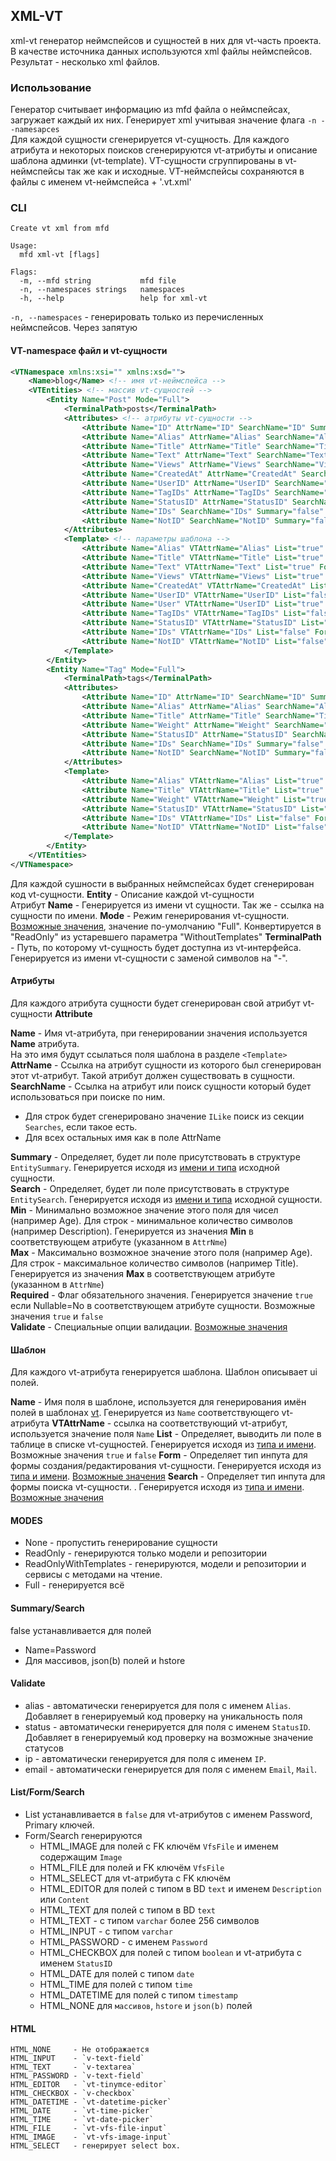 ## XML-VT

xml-vt генератор неймспейсов и сущностей в них для vt-часть проекта. В качестве источника данных используются xml файлы неймспейсов. Результат - несколько xml файлов.

### Использование

Генератор считывает информацию из mfd файла о неймспейсах, загружает каждый их них. Генерирует xml учитывая значение флага `-n --namesapces`    
Для каждой сущности сгенерируется vt-сущность. Для каждого атрибута и некоторых поисков сгенерируются vt-атрибуты и описание шаблона админки (vt-template).
VT-сущности сгруппированы в vt-неймспейсы так же как и исходные. VT-неймспейсы сохраняются в файлы с именем vt-неймспейса + '.vt.xml' 

### CLI
```
Create vt xml from mfd

Usage:
  mfd xml-vt [flags]

Flags:
  -m, --mfd string           mfd file
  -n, --namespaces strings   namespaces
  -h, --help                 help for xml-vt
```

`-n, --namespaces` - генерировать только из перечисленных неймспейсов. Через запятую

#### VT-namespace файл и vt-сущности

```xml
<VTNamespace xmlns:xsi="" xmlns:xsd="">
    <Name>blog</Name> <!-- имя vt-неймспейса -->
    <VTEntities> <!-- массив vt-сущностей -->
        <Entity Name="Post" Mode="Full">
            <TerminalPath>posts</TerminalPath>
            <Attributes> <!-- атрибуты vt-сущности -->
                <Attribute Name="ID" AttrName="ID" SearchName="ID" Summary="true" Search="true" Max="0" Min="0" Required="false" Validate=""></Attribute>
                <Attribute Name="Alias" AttrName="Alias" SearchName="Alias" Summary="true" Search="true" Max="255" Min="0" Required="true" Validate="alias"></Attribute>
                <Attribute Name="Title" AttrName="Title" SearchName="TitleILike" Summary="true" Search="true" Max="255" Min="0" Required="true" Validate=""></Attribute>
                <Attribute Name="Text" AttrName="Text" SearchName="TextILike" Summary="true" Search="true" Max="0" Min="0" Required="true" Validate=""></Attribute>
                <Attribute Name="Views" AttrName="Views" SearchName="Views" Summary="true" Search="true" Max="0" Min="0" Required="true" Validate=""></Attribute>
                <Attribute Name="CreatedAt" AttrName="CreatedAt" SearchName="CreatedAt" Summary="true" Search="true" Max="0" Min="0" Required="false" Validate=""></Attribute>
                <Attribute Name="UserID" AttrName="UserID" SearchName="UserID" Summary="true" Search="true" Max="0" Min="0" Required="true" Validate=""></Attribute>
                <Attribute Name="TagIDs" AttrName="TagIDs" SearchName="TagIDs" Summary="false" Search="false" Max="0" Min="0" Required="false" Validate=""></Attribute>
                <Attribute Name="StatusID" AttrName="StatusID" SearchName="StatusID" Summary="true" Search="true" Max="0" Min="0" Required="true" Validate="status"></Attribute>
                <Attribute Name="IDs" SearchName="IDs" Summary="false" Search="true" Max="0" Min="0" Required="false" Validate=""></Attribute>
                <Attribute Name="NotID" SearchName="NotID" Summary="false" Search="true" Max="0" Min="0" Required="false" Validate=""></Attribute>
            </Attributes>
            <Template> <!-- параметры шаблона -->
                <Attribute Name="Alias" VTAttrName="Alias" List="true" Form="HTML_INPUT" Search="HTML_INPUT"></Attribute>
                <Attribute Name="Title" VTAttrName="Title" List="true" Form="HTML_INPUT" Search="HTML_INPUT"></Attribute>
                <Attribute Name="Text" VTAttrName="Text" List="true" Form="HTML_TEXT" Search="HTML_TEXT"></Attribute>
                <Attribute Name="Views" VTAttrName="Views" List="true" Form="HTML_INPUT" Search="HTML_INPUT"></Attribute>
                <Attribute Name="CreatedAt" VTAttrName="CreatedAt" List="false" Form="HTML_NONE" Search="HTML_DATETIME"></Attribute>
                <Attribute Name="UserID" VTAttrName="UserID" List="false" FKOpts="id" Form="HTML_INPUT" Search="HTML_INPUT"></Attribute>
                <Attribute Name="User" VTAttrName="UserID" List="true" FKOpts="id" Form="" Search="HTML_NONE"></Attribute>
                <Attribute Name="TagIDs" VTAttrName="TagIDs" List="false" FKOpts="alias" Form="HTML_SELECT" Search="HTML_NONE"></Attribute>
                <Attribute Name="StatusID" VTAttrName="StatusID" List="true" Form="HTML_INPUT" Search="HTML_INPUT"></Attribute>
                <Attribute Name="IDs" VTAttrName="IDs" List="false" Form="HTML_NONE" Search="HTML_SELECT"></Attribute>
                <Attribute Name="NotID" VTAttrName="NotID" List="false" Form="HTML_NONE" Search="HTML_INPUT"></Attribute>
            </Template>
        </Entity>
        <Entity Name="Tag" Mode="Full">
            <TerminalPath>tags</TerminalPath>
            <Attributes>
                <Attribute Name="ID" AttrName="ID" SearchName="ID" Summary="true" Search="true" Max="0" Min="0" Required="false" Validate=""></Attribute>
                <Attribute Name="Alias" AttrName="Alias" SearchName="Alias" Summary="true" Search="true" Max="255" Min="0" Required="true" Validate="alias"></Attribute>
                <Attribute Name="Title" AttrName="Title" SearchName="TitleILike" Summary="true" Search="true" Max="255" Min="0" Required="true" Validate=""></Attribute>
                <Attribute Name="Weight" AttrName="Weight" SearchName="Weight" Summary="true" Search="true" Max="0" Min="0" Required="false" Validate=""></Attribute>
                <Attribute Name="StatusID" AttrName="StatusID" SearchName="StatusID" Summary="true" Search="true" Max="0" Min="0" Required="true" Validate="status"></Attribute>
                <Attribute Name="IDs" SearchName="IDs" Summary="false" Search="true" Max="0" Min="0" Required="false" Validate=""></Attribute>
                <Attribute Name="NotID" SearchName="NotID" Summary="false" Search="true" Max="0" Min="0" Required="false" Validate=""></Attribute>
            </Attributes>
            <Template>
                <Attribute Name="Alias" VTAttrName="Alias" List="true" Form="HTML_INPUT" Search="HTML_INPUT"></Attribute>
                <Attribute Name="Title" VTAttrName="Title" List="true" Form="HTML_INPUT" Search="HTML_INPUT"></Attribute>
                <Attribute Name="Weight" VTAttrName="Weight" List="true" Form="HTML_INPUT" Search="HTML_INPUT"></Attribute>
                <Attribute Name="StatusID" VTAttrName="StatusID" List="true" Form="HTML_INPUT" Search="HTML_INPUT"></Attribute>
                <Attribute Name="IDs" VTAttrName="IDs" List="false" Form="HTML_NONE" Search="HTML_SELECT"></Attribute>
                <Attribute Name="NotID" VTAttrName="NotID" List="false" Form="HTML_NONE" Search="HTML_INPUT"></Attribute>
            </Template>
        </Entity>
    </VTEntities>
</VTNamespace>
``` 

Для каждой сушности в выбранных неймспейсах будет сгенерирован код vt-сущности.
**Entity** - Описание каждой vt-сущности   
Атрибут **Name** - Генерируется из имени vt сущности. Так же - ссылка на сущности по имени. 
**Mode** - Режим генерирования vt-сущности. [Возможные значения](#modes), значение по-умолчанию "Full". Конвертируется в "ReadOnly" из устаревшего параметра "WithoutTemplates"
**TerminalPath** - Путь, по которому vt-сущность будет доступна из vt-интерфейса. Генерируется из имени vt-сущности с заменой символов на "-". 

#### Атрибуты 

Для каждого атрибута сущности будет сгенерирован свой атрибут vt-сущности **Attribute** 

**Name** - Имя vt-атрибута, при генерировании значения используется **Name** атрибута.  
На это имя будут ссылаться поля шаблона в разделе `<Template>`   
**AttrName** - Ссылка на атрибут сущности из которого был сгенерирован этот vt-атрибут. Такой атрибут должен существовать в сущности.   
**SearchName** - Ссылка на атрибут или поиск сущности который будет использоваться при поиске по ним.
 * Для строк будет сгенерировано значение `ILike` поиск из секции `Searches`, если такое есть.
 * Для всех остальных имя как в поле AttrName  
 
**Summary** - Определяет, будет ли поле присутствовать в структуре `EntitySummary`. Генерируется исходя из [имени и типа](#summarysearch) исходной сущности.    
**Search** -  Определяет, будет ли поле присутствовать в структуре `EntitySearch`. Генерируется исходя из [имени и типа](#summarysearch) исходной сущности.
**Min** - Минимально возможное значение этого поля для чисел (например Age). Для строк - минимальное количество символов (например Description). Генерируется из значения **Min** в соответствующем атрибуте (указанном в `AttrNme`)   
**Max** - Максимально возможное значение этого поля (например Age). Для строк - максимальное количество символов (например Title). Генерируется из значения **Max** в соответствующем атрибуте (указанном в `AttrNme`)   
**Required** - Флаг обязательного значения. Генерируется значение `true` если Nullable=No в соответствующем атрибуте сущности. Возможные значения `true` и `false`  
**Validate** - Специальные опции валидации. [Возможные значения](#validate)   

#### Шаблон

Для каждого vt-атрибута генерируется шаблона. Шаблон описывает ui полей.

**Name** - Имя поля в шаблоне, используется для генерирования имён полей в шаблонах [vt](model). Генерируется из `Name` соответствующего vt-атрибута
**VTAttrName** - ссылка на соответствующий vt-атрибут, используется значение поля `Name`
**List** - Определяет, выводить ли поле в таблице в списке vt-сущностей. Генерируется исходя из [типа и имени](#listformsearch). Возможные значения `true` и `false`
**Form** - Определяет тип инпута для формы создания/редактирования vt-сущности. Генерируется исходя из [типа и имени](#listformsearch). [Возможные значения](#html)
**Search** - Определяет тип инпута для формы поиска vt-сущности. . Генерируется исходя из [типа и имени](#listformsearch). [Возможные значения](#html)

#### MODES

- None - пропустить генерирование сущности
- ReadOnly - генерируются только модели и репозитории
- ReadOnlyWithTemplates - генерируются, модели и репозитории и сервисы с методами на чтение. 
- Full - генерируется всё

#### Summary/Search

false устанавливается для полей
* Name=Password
* Для массивов, json(b) полей и hstore

#### Validate

- alias - автоматически генерируется для поля с именем `Alias`. Добавляет в генерируемый код проверку на уникальность поля
- status - автоматически генерируется для поля с именем `StatusID`. Добавляет в генерируемый код проверку на возможные значение статусов
- ip -  автоматически генерируется для поля с именем `IP`.
- email - автоматически генерируется для поля с именем `Email`, `Mail`.

#### List/Form/Search
- List устанавливается в `false` для vt-атрибутов с именем Password, Primary ключей.
- Form/Search генерируются
  - HTML_IMAGE для полей c FK ключём `VfsFile` и именем содержащим `Image`
  - HTML_FILE для полей и FK ключём `VfsFile`
  - HTML_SELECT для vt-атрибута с FK ключём
  - HTML_EDITOR для полей с типом в BD `text` и именем `Description` или `Content` 
  - HTML_TEXT для полей с типом в BD `text`
  - HTML_TEXT - с типом `varchar` более 256 символов
  - HTML_INPUT - с типом `varchar`
  - HTML_PASSWORD - c именем `Password` 
  - HTML_CHECKBOX для полей с типом `boolean` и vt-атрибута с именем `StatusID`
  - HTML_DATE для полей с типом `date`
  - HTML_TIME для полей с типом `time`
  - HTML_DATETIME для полей с типом `timestamp`
  - HTML_NONE для `массивов`, `hstore` и `json(b)` полей

#### HTML
```
HTML_NONE     - Не отображается
HTML_INPUT    - `v-text-field`
HTML_TEXT     - `v-textarea`
HTML_PASSWORD - `v-text-field`
HTML_EDITOR   - `vt-tinymce-editor`
HTML_CHECKBOX - `v-checkbox`
HTML_DATETIME - `vt-datetime-picker`
HTML_DATE     - `vt-time-picker`
HTML_TIME     - `vt-date-picker`
HTML_FILE     - `vt-vfs-file-input`
HTML_IMAGE    - `vt-vfs-image-input`
HTML_SELECT   - генерирует select box.
```

